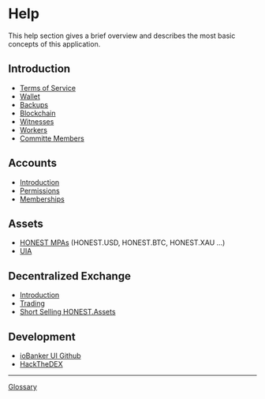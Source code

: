# Help

This help section gives a brief overview and describes the most basic concepts
of this application.

## Introduction
 * [Terms of Service](introduction/tos.md)
 * [Wallet](introduction/wallets.md)
 * [Backups](introduction/backups.md)
 * [Blockchain](introduction/blockchain.md)
 * [Witnesses](introduction/witness.md)
 * [Workers](introduction/workers.md)
 * [Committe Members](introduction/committee.md)

## Accounts
 * [Introduction](accounts/general.md)
 * [Permissions](accounts/permissions.md)
 * [Memberships](accounts/membership.md)

## Assets
 * [HONEST MPAs](assets/mpa.md) (HONEST.USD, HONEST.BTC, HONEST.XAU ...)
 * [UIA](assets/uia.md)

## Decentralized Exchange
 * [Introduction](dex/introduction.md)
 * [Trading](dex/trading.md)
 * [Short Selling HONEST.Assets](dex/shorting.md)

## Development
 * [ioBanker UI Github](https://github.com/ioBanker/bitshares-ui)
 * [HackTheDEX](introduction/hackthedex.md)

----------
[Glossary](glossary.md)
